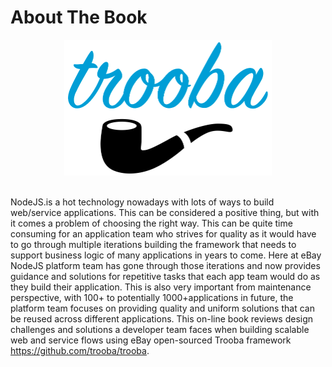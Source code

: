 # About The Book

<p align="center">
    <img src="https://raw.githubusercontent.com/trooba/branding/master/images/trooba_trans_bg.png" alt="Trooba logo" width="332" /><br /><br />
</p>

NodeJS.is a hot technology nowadays with lots of ways to build web/service applications. This can be considered a positive thing, but with it comes a problem of choosing the right way. This can be quite time consuming for an application team who strives for quality as it would have to go through multiple iterations building the framework that needs to support business logic of many applications in years to come. Here at eBay NodeJS platform team has gone through those iterations and now provides guidance and solutions for repetitive tasks that each app team would do as they build their application. This is also very important from maintenance perspective, with 100+ to potentially 1000+applications in future, the platform team focuses on providing quality and uniform solutions that can be reused across different applications. This on-line book reviews design challenges and solutions a developer team faces when building scalable web and service flows using eBay open-sourced Trooba framework https://github.com/trooba/trooba.
